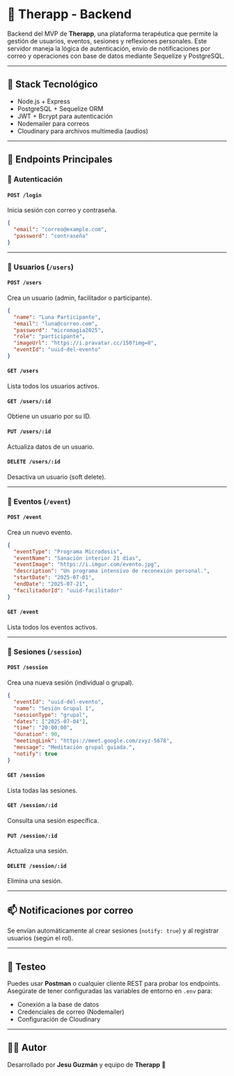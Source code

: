 
# 🧠 Therapp - Backend

Backend del MVP de **Therapp**, una plataforma terapéutica que permite la gestión de usuarios, eventos, sesiones y reflexiones personales. Este servidor maneja la lógica de autenticación, envío de notificaciones por correo y operaciones con base de datos mediante Sequelize y PostgreSQL.

---

## 🚀 Stack Tecnológico

- Node.js + Express
- PostgreSQL + Sequelize ORM
- JWT + Bcrypt para autenticación
- Nodemailer para correos
- Cloudinary para archivos multimedia (audios)

---

## 📌 Endpoints Principales

### 🔐 Autenticación

#### `POST /login`
Inicia sesión con correo y contraseña.

```json
{
  "email": "correo@example.com",
  "password": "contraseña"
}
```

---

### 👤 Usuarios (`/users`)

#### `POST /users`  
Crea un usuario (admin, facilitador o participante).

```json
{
  "name": "Luna Participante",
  "email": "luna@correo.com",
  "password": "micromagia2025",
  "role": "participante",
  "imageUrl": "https://i.pravatar.cc/150?img=8",
  "eventId": "uuid-del-evento"
}
```

#### `GET /users`  
Lista todos los usuarios activos.

#### `GET /users/:id`  
Obtiene un usuario por su ID.

#### `PUT /users/:id`  
Actualiza datos de un usuario.

#### `DELETE /users/:id`  
Desactiva un usuario (soft delete).

---

### 📆 Eventos (`/event`)

#### `POST /event`  
Crea un nuevo evento.

```json
{
  "eventType": "Programa Microdosis",
  "eventName": "Sanación interior 21 días",
  "eventImage": "https://i.imgur.com/evento.jpg",
  "description": "Un programa intensivo de reconexión personal.",
  "startDate": "2025-07-01",
  "endDate": "2025-07-21",
  "facilitadorId": "uuid-facilitador"
}
```

#### `GET /event`  
Lista todos los eventos activos.

---

### 📅 Sesiones (`/session`)

#### `POST /session`  
Crea una nueva sesión (individual o grupal).

```json
{
  "eventId": "uuid-del-evento",
  "name": "Sesión Grupal 1",
  "sessionType": "grupal",
  "dates": ["2025-07-04"],
  "time": "20:00:00",
  "duration": 90,
  "meetingLink": "https://meet.google.com/zxyz-5678",
  "message": "Meditación grupal guiada.",
  "notify": true
}
```

#### `GET /session`  
Lista todas las sesiones.

#### `GET /session/:id`  
Consulta una sesión específica.

#### `PUT /session/:id`  
Actualiza una sesión.

#### `DELETE /session/:id`  
Elimina una sesión.

---

## 📫 Notificaciones por correo

Se envían automáticamente al crear sesiones (`notify: true`) y al registrar usuarios (según el rol).

---

## 🧪 Testeo

Puedes usar **Postman** o cualquier cliente REST para probar los endpoints.  
Asegúrate de tener configuradas las variables de entorno en `.env` para:

- Conexión a la base de datos
- Credenciales de correo (Nodemailer)
- Configuración de Cloudinary

---

## 🧑‍💻 Autor

Desarrollado por **Jesu Guzmán** y equipo de **Therapp** 💜
